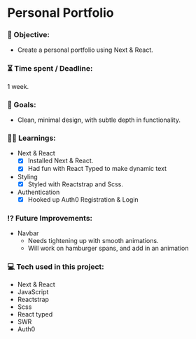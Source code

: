 # Personal Portfolio

<!-- https://user-images.githubusercontent.com/82885837/150193942-20eeadf0-a4a5-4281-b231-71746966d1ae.mp4 -->

### :open_file_folder: Objective:

-   Create a personal portfolio using Next & React.

### :hourglass_flowing_sand: Time spent / Deadline:

1 week.

### :dart: Goals:

-   Clean, minimal design, with subtle depth in functionality.

### :man_student: Learnings:

-   Next & React
    -   [x] Installed Next & React.
    -   [x] Had fun with React Typed to make dynamic text
-   Styling
    -   [x] Styled with Reactstrap and Scss.
-   Authentication
    -   [x] Hooked up Auth0 Registration & Login

### :interrobang: Future Improvements:

-   Navbar
    -   Needs tightening up with smooth animations.
    -   Will work on hamburger spans, and add in an animation

### :computer: Tech used in this project:

-   Next & React
-   JavaScript
-   Reactstrap
-   Scss
-   React typed
-   SWR
-   Auth0
